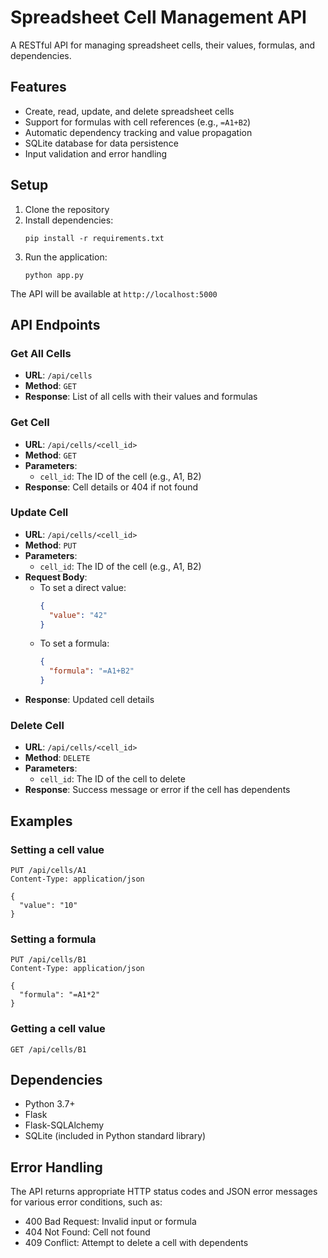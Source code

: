 # Spreadsheet Cell Management API

A RESTful API for managing spreadsheet cells, their values, formulas, and dependencies.

## Features

- Create, read, update, and delete spreadsheet cells
- Support for formulas with cell references (e.g., `=A1+B2`)
- Automatic dependency tracking and value propagation
- SQLite database for data persistence
- Input validation and error handling

## Setup

1. Clone the repository
2. Install dependencies:
   ```
   pip install -r requirements.txt
   ```
3. Run the application:
   ```
   python app.py
   ```

The API will be available at `http://localhost:5000`

## API Endpoints

### Get All Cells
- **URL**: `/api/cells`
- **Method**: `GET`
- **Response**: List of all cells with their values and formulas

### Get Cell
- **URL**: `/api/cells/<cell_id>`
- **Method**: `GET`
- **Parameters**:
  - `cell_id`: The ID of the cell (e.g., A1, B2)
- **Response**: Cell details or 404 if not found

### Update Cell
- **URL**: `/api/cells/<cell_id>`
- **Method**: `PUT`
- **Parameters**:
  - `cell_id`: The ID of the cell (e.g., A1, B2)
- **Request Body**:
  - To set a direct value:
    ```json
    {
      "value": "42"
    }
    ```
  - To set a formula:
    ```json
    {
      "formula": "=A1+B2"
    }
    ```
- **Response**: Updated cell details

### Delete Cell
- **URL**: `/api/cells/<cell_id>`
- **Method**: `DELETE`
- **Parameters**:
  - `cell_id`: The ID of the cell to delete
- **Response**: Success message or error if the cell has dependents

## Examples

### Setting a cell value
```http
PUT /api/cells/A1
Content-Type: application/json

{
  "value": "10"
}
```

### Setting a formula
```http
PUT /api/cells/B1
Content-Type: application/json

{
  "formula": "=A1*2"
}
```

### Getting a cell value
```http
GET /api/cells/B1
```

## Dependencies

- Python 3.7+
- Flask
- Flask-SQLAlchemy
- SQLite (included in Python standard library)

## Error Handling

The API returns appropriate HTTP status codes and JSON error messages for various error conditions, such as:
- 400 Bad Request: Invalid input or formula
- 404 Not Found: Cell not found
- 409 Conflict: Attempt to delete a cell with dependents
